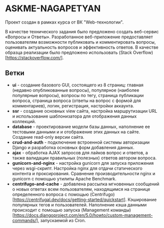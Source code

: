# ASKME-NAGAPETYAN
Проект создан в рамках курса от ВК "Web-технологии". 

В качестве технического задания было предложено создать веб-сервис «Вопросы и Ответы». Разработанное веб-приложение предоставляет пользователям возможности публиковать и комментировать вопросы, оценивать актуальность вопросов и эффективность ответов.  В качестве образца реализации было предложено использовать (Stack Overflow)[https://stackoverflow.com/].

## Ветки
- **ui** - создание базового GUI, состоящего из 8 страниц: главная (недавно опубликованные вопросы), популярное (наиболее популярные вопросы), вопросы по тегу, страница публикации вопроса, страница вопроса (ответы на вопрос с формой для комментариев), логин, регистрация, настройки аккаунта.
- **ssr** - создание основных view сайта, настройка маршрутизации URL и использование шаблонизатора для отображения данных коллекций.
- **database** - проектирование модели базы данных, наполнение ее тестовыми данными и и отображение этих данных на сайте. Создание read-only версии сайта.
- **crud-and-auth** - подключение встроенной системы авторизации Django и разработка основных форм добавления данных.
- **ajax** - обработка AJAX запросов для лайков вопрос и ответов, а также валидации правильных (полезных) ответов автором вопроса.
- **gunicorn-and-nginx** - настройка gunicorn для запуска приложения через wsgi-скрипт. Настройка nginx для отдачи статического контента и проксирования. Сравнение производительности nginx и gunicorn с помощью утилиты Apache Benchmark.
- **centrifugo-and-cache** - добавлена рассылка мгновенных сообщений о новых ответах всем пользователям, находящимся на странице определенного вопроса с помощью (Centrifugo)[https://centrifugal.dev/docs/getting-started/quickstart]. Кэширование популярных тегов и пользователей. Наполнение кэша данными происходит с помощью запуска (Management команды)[https://docs.djangoproject.com/en/5.0/howto/custom-management-commands/], запускаемой из Cron.

